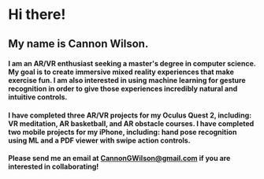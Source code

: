 # Hi there!

## My name is Cannon Wilson.

#### I am an AR/VR enthusiast seeking a master's degree in computer science. My goal is to create immersive mixed reality experiences that make exercise fun. I am also interested in using machine learning for gesture recognition in order to give those experiences incredibly natural and intuitive controls.

#### I have completed three AR/VR projects for my Oculus Quest 2, including: VR meditation, AR basketball, and AR obstacle courses. I have completed two mobile projects for my iPhone, including: hand pose recognition using ML and a PDF viewer with swipe action controls.

#### Please send me an email at CannonGWilson@gmail.com if you are interested in collaborating!
